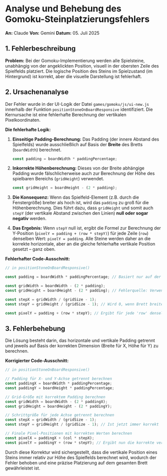 # Analyse und Behebung des Gomoku-Steinplatzierungsfehlers

**An:** Claude
**Von:** Gemini
**Datum:** 05. Juli 2025

## 1. Fehlerbeschreibung

**Problem:** Bei der Gomoku-Implementierung werden alle Spielsteine, unabhängig von der angeklickten Position, visuell in der obersten Zeile des Spielfelds platziert. Die logische Position des Steins im Spielzustand (im Hintergrund) ist korrekt, aber die visuelle Darstellung ist fehlerhaft.

## 2. Ursachenanalyse

Der Fehler wurde in der UI-Logik der Datei `games/gomoku/js/ui-new.js` innerhalb der Funktion `positionStoneOnBoardResponsive` identifiziert. Die Kernursache ist eine fehlerhafte Berechnung der vertikalen Pixelkoordinaten.

**Die fehlerhafte Logik:**

1.  **Einseitige Padding-Berechnung:** Das Padding (der innere Abstand des Spielfelds) wurde ausschließlich auf Basis der **Breite** des Bretts (`boardWidth`) berechnet.
    ```javascript
    const padding = boardWidth * paddingPercentage;
    ```

2.  **Inkorrekte Höhenberechnung:** Dieses von der Breite abhängige Padding wurde fälschlicherweise auch zur Berechnung der Höhe des spielbaren Bereichs (`gridHeight`) verwendet.
    ```javascript
    const gridHeight = boardHeight - (2 * padding);
    ```

3.  **Die Konsequenz:** Wenn das Spielfeld-Element (z.B. durch die Fenstergröße) breiter als hoch ist, wird das `padding` zu groß für die Höhenberechnung. Dies führt dazu, dass `gridHeight` und somit auch `stepY` (der vertikale Abstand zwischen den Linien) **null oder sogar negativ** werden.

4.  **Das Ergebnis:** Wenn `stepY` null ist, ergibt die Formel zur Berechnung der Y-Position (`pixelY = padding + (row * stepY)`) für jede Zeile (`row`) denselben Wert: `pixelY = padding`. Alle Steine werden daher an die korrekte horizontale, aber an die gleiche fehlerhafte vertikale Position gesetzt – ganz oben.

**Fehlerhafter Code-Ausschnitt:**
```javascript
// in positionStoneOnBoardResponsive()

const padding = boardWidth * paddingPercentage; // Basiert nur auf der Breite

const gridWidth = boardWidth - (2 * padding);
const gridHeight = boardHeight - (2 * padding); // Fehlerquelle: Verwendet das breitenbasierte Padding

const stepX = gridWidth / (gridSize - 1);
const stepY = gridHeight / (gridSize - 1); // Wird 0, wenn Brett breiter als hoch ist

const pixelY = padding + (row * stepY); // Ergibt für jede 'row' denselben Wert
```

## 3. Fehlerbehebung

Die Lösung besteht darin, das horizontale und vertikale Padding getrennt und jeweils auf Basis der korrekten Dimension (Breite für X, Höhe für Y) zu berechnen.

**Korrigierter Code-Ausschnitt:**
```javascript
// in positionStoneOnBoardResponsive()

// Padding für X- und Y-Achse getrennt berechnen
const paddingX = boardWidth * paddingPercentage;
const paddingY = boardHeight * paddingPercentage;

// Grid-Größe mit korrektem Padding berechnen
const gridWidth = boardWidth - (2 * paddingX);
const gridHeight = boardHeight - (2 * paddingY);

// Schrittgröße für jede Achse getrennt berechnen
const stepX = gridWidth / (gridSize - 1);
const stepY = gridHeight / (gridSize - 1); // Ist jetzt immer korrekt

// Finale Pixel-Positionen mit korrekten Werten berechnen
const pixelX = paddingX + (col * stepX);
const pixelY = paddingY + (row * stepY); // Ergibt nun die korrekte vertikale Position
```

Durch diese Korrektur wird sichergestellt, dass die vertikale Position eines Steins immer relativ zur Höhe des Spielfelds berechnet wird, wodurch der Fehler behoben und eine präzise Platzierung auf dem gesamten Brett gewährleistet ist.
